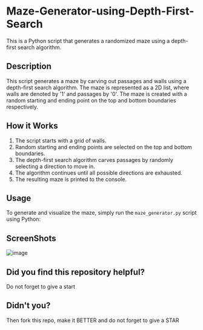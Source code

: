 # Maze-Generator-using-Depth-First-Search
This is a Python script that generates a randomized maze using a depth-first search algorithm.

## Description
This script generates a maze by carving out passages and walls using a depth-first search algorithm. The maze is represented as a 2D list, where walls are denoted by '1' and passages by '0'. The maze is created with a random starting and ending point on the top and bottom boundaries respectively.

## How it Works
1. The script starts with a grid of walls.
2. Random starting and ending points are selected on the top and bottom boundaries.
3. The depth-first search algorithm carves passages by randomly selecting a direction to move in.
4. The algorithm continues until all possible directions are exhausted.
5. The resulting maze is printed to the console.

## Usage
To generate and visualize the maze, simply run the `maze_generator.py` script using Python:

## ScreenShots
![image](https://github.com/ozermehmett/Maze-Generator-using-Depth-First-Search/assets/115498182/dc0d0a2d-5bd7-4daa-9720-84b5efd4da7d)


## Did you find this repository helpful?
Do not forget to give a start

## Didn't you?
Then fork this repo, make it BETTER and do not forget to give a STAR
